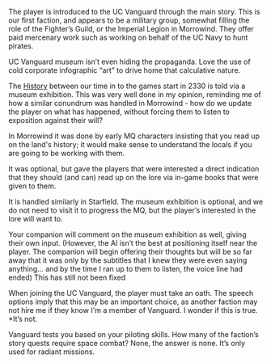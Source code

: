 The player is introduced to the UC Vanguard through the main story. This is our first faction, and appears to be a military group, somewhat filling the role of the Fighter’s Guild, or the Imperial Legion in Morrowind. They offer paid mercenary work such as working on behalf of the UC Navy to hunt pirates.

UC Vanguard museum isn’t even hiding the propaganda. Love the use of cold corporate infographic “art” to drive home that calculative nature.

The [History](Writing/History.md) between our time in to the games start in 2330 is told via a museum exhibition. This was very well done in my opinion, reminding me of how a similar conundrum was handled in Morrowind - how do we update the player on what has happened, without forcing them to listen to exposition against their will?

In Morrowind it was done by early MQ characters insisting that you read up on the land's history; it would make sense to understand the locals if you are going to be working with them. 

It was optional, but gave the players that were interested a direct indication that they should (and can) read up on the lore via in-game books that were given to them. 

It is handled similarly in Starfield. The museum exhibition is optional, and we do not need to visit it to progress the MQ, but the player’s interested in the lore will want to.

Your companion will comment on the museum exhibition as well, giving their own input. (However, the AI isn’t the best at positioning itself near the player. The companion will begin offering their thoughts but will be so far away that it was only by the subtitles that I knew they were even saying anything… and by the time I ran up to them to listen, the voice line had ended)
	This has still not been fixed

When joining the UC Vanguard, the player must take an oath. The speech options imply that this may be an important choice, as another faction may not hire me if they know I'm a member of Vanguard. I wonder if this is true.
	*It’s not.

Vanguard tests you based on your piloting skills. How many of the faction’s story quests require space combat? None, the answer is none. It’s only used for radiant missions.
